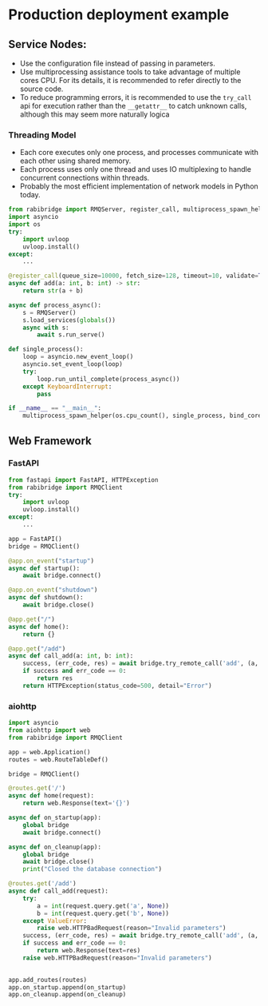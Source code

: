 # Production deployment example





## Service Nodes:

- Use the configuration file instead of passing in parameters.
- Use multiprocessing assistance tools to take advantage of multiple cores CPU. For its details, it is recommended to refer directly to the source code.
- To reduce programming errors, it is recommended to use the `try_call` api for execution rather than the `__getattr__` to catch unknown calls, although this may seem more naturally logica

### Threading Model

- Each core executes only one process, and processes communicate with each other using shared memory. 
- Each process uses only one thread and uses IO multiplexing to handle concurrent connections within threads.
- Probably the most efficient implementation of network models in Python today.

```python
from rabibridge import RMQServer, register_call, multiprocess_spawn_helper
import asyncio
import os
try:
    import uvloop
    uvloop.install()
except:
    ...

@register_call(queue_size=10000, fetch_size=128, timeout=10, validate=True)
async def add(a: int, b: int) -> str:
    return str(a + b)

async def process_async():
    s = RMQServer()
    s.load_services(globals())
    async with s:
        await s.run_serve()

def single_process():
    loop = asyncio.new_event_loop()
    asyncio.set_event_loop(loop)
    try:
        loop.run_until_complete(process_async())
    except KeyboardInterrupt:
        pass

if __name__ == "__main__":
    multiprocess_spawn_helper(os.cpu_count(), single_process, bind_core=True)
```

## Web Framework

### FastAPI
```python
from fastapi import FastAPI, HTTPException
from rabibridge import RMQClient
try:
    import uvloop
    uvloop.install()
except:
    ...

app = FastAPI()
bridge = RMQClient()

@app.on_event("startup")
async def startup():
    await bridge.connect()

@app.on_event("shutdown")
async def shutdown():
    await bridge.close()

@app.get("/")
async def home():
    return {}

@app.get("/add")
async def call_add(a: int, b: int):
    success, (err_code, res) = await bridge.try_remote_call('add', (a, b), ftype="async", timeout=10)
    if success and err_code == 0:
        return res
    return HTTPException(status_code=500, detail="Error")
```

### aiohttp
```python
import asyncio
from aiohttp import web
from rabibridge import RMQClient

app = web.Application()
routes = web.RouteTableDef()

bridge = RMQClient()

@routes.get('/')
async def home(request):
    return web.Response(text='{}')

async def on_startup(app):
    global bridge
    await bridge.connect()

async def on_cleanup(app):
    global bridge
    await bridge.close()
    print("Closed the database connection")

@routes.get('/add')
async def call_add(request):
    try:
        a = int(request.query.get('a', None))
        b = int(request.query.get('b', None))
    except ValueError:
        raise web.HTTPBadRequest(reason="Invalid parameters")
    success, (err_code, res) = await bridge.try_remote_call('add', (a, b), ftype="async", timeout=10)
    if success and err_code == 0:
        return web.Response(text=res)
    raise web.HTTPBadRequest(reason="Invalid parameters")
    

app.add_routes(routes)
app.on_startup.append(on_startup)
app.on_cleanup.append(on_cleanup)
```